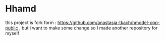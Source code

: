 # Hhamd
this project is fork form : https://github.com/anastasia-tkach/hmodel-cpp-public  , but i want to make some change  so I made another repository for myself

